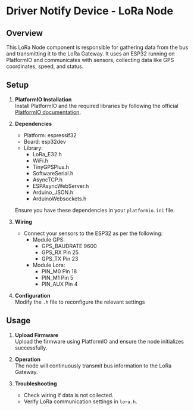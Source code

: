# Driver Notify Device - LoRa Node

## Overview
This LoRa Node component is responsible for gathering data from the bus and transmitting it to the LoRa Gateway. It uses an ESP32 running on PlatformIO and communicates with sensors, collecting data like GPS coordinates, speed, and status.

## Setup
1. **PlatformIO Installation**  
   Install PlatformIO and the required libraries by following the official [PlatformIO documentation](https://platformio.org/install).

2. **Dependencies**  
   - Platform: espressif32
   - Board: esp32dev
   - Library:
     + LoRa_E32.h
     + WiFi.h
     + TinyGPSPlus.h
     + SoftwareSerial.h
     + AsyncTCP.h
     + ESPAsyncWebServer.h
     + Arduino_JSON.h
     + ArduinoWebsockets.h

   Ensure you have these dependencies in your `platformio.ini` file.

3. **Wiring**
   - Connect your sensors to the ESP32 as per the following:
     - Module GPS:
       + GPS_BAUDRATE    9600
       + GPS_RX          Pin 25
       + GPS_TX          Pin 23
     - Module Lora:
       + PIN_M0          Pin 18
       + PIN_M1          Pin 5
       + PIN_AUX         Pin 4

4. **Configuration**  
   Modify the `.h` file to reconfigure the relevant settings

## Usage
1. **Upload Firmware**  
   Upload the firmware using PlatformIO and ensure the node initializes successfully.

2. **Operation**  
   The node will continuously transmit bus information to the LoRa Gateway.

3. **Troubleshooting**
   - Check wiring if data is not collected.
   - Verify LoRa communication settings in `lora.h`.

